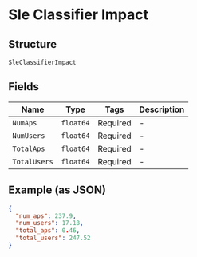
# Sle Classifier Impact

## Structure

`SleClassifierImpact`

## Fields

| Name | Type | Tags | Description |
|  --- | --- | --- | --- |
| `NumAps` | `float64` | Required | - |
| `NumUsers` | `float64` | Required | - |
| `TotalAps` | `float64` | Required | - |
| `TotalUsers` | `float64` | Required | - |

## Example (as JSON)

```json
{
  "num_aps": 237.9,
  "num_users": 17.18,
  "total_aps": 0.46,
  "total_users": 247.52
}
```

